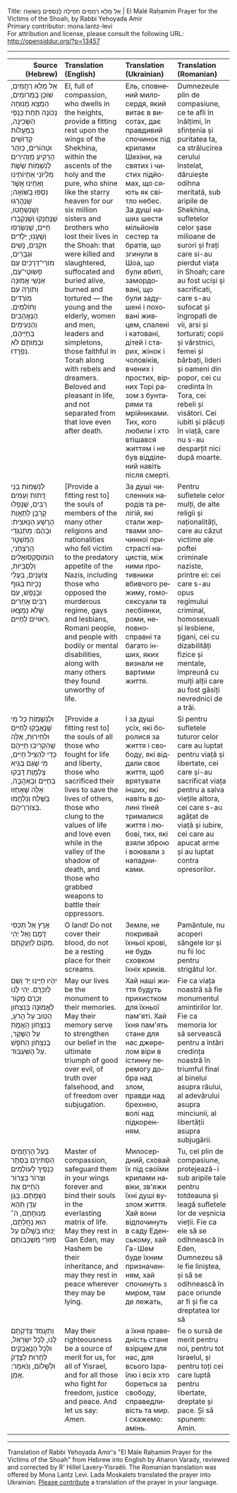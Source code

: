 <html>
<head></head>
<body>
Title: ‏אֵל מָלֵא רַחֲמִים תְפִילָה לַנִּסְפִּים בַּשּׁוֹאָה | El Malé Raḥamim Prayer for the Victims of the Shoah, by Rabbi Yehoyada Amir<br />
Primary contributor: mona.lantz-levi<br />
For attribution and license, please consult the following URL: <a href="http://opensiddur.org/?p=13457">http://opensiddur.org/?p=13457</a>
<p />
<hr />

<table style="margin-left: auto;margin-right: auto;" class="draggable">
<thead><tr><th id="x" style="text-align: right;">Source (Hebrew)</th><th style="text-align: left;">Translation (English)</th><th style="text-align: left;">Translation (Ukrainian)</th><th style="text-align: left;">Translation (Romanian)</th></tr></thead>
<tbody>
<tr><td style="vertical-align:top;">
<div class="liturgy"><span lang="he">
אֵל מָלֵא רַחֲמִים, 
שׁוֹכֵן בַּמְּרוֹמִים, 
הַמְצֵא מְנוּחָה נְכוֹנָה תַּחַת כַּנְפֵי הַשְּׁכִינָה, 
בְּמַעֲלוֹת קְדוֹשִׁים וּטְהוֹרִים, 
כְּזֹהַר הָרָקִיעַ מַזְהִירִים 
לְנִשְׁמוֹת שֵׁשֶׁת מִלְיוֹנֵי אַחְיוֹתֵינוּ וְאַחֵינוּ 
אֲשֶׁר נִסְפּוּ בַּשּׁוֹאָה; 
שֶׁנֶּהֱרְגּוּ וְשֶׁנִשְחֲטוּ, 
שֶׁנֶּחְנֶקוּ וְשֶׁנִקְבְּרוּ חַיִּים, 
שֶׁנִּשְׂרְפוּ וְשֶׁעֻנּוּ; 
יְלָדִים וּזְקֵנִים, 
נָשִׁים וּגְבָרִים, 
מוֹרֵי־דְּרָכִים עִם פְּשוּטֵי־עַם, 
אַנְשֵׁי אֱמוּנָה וְתוֹרָה 
עִם מוֹרְדִים וְחוֹלְמִים. 
הַנֶּאֱהָבִים וְהַנְּעִימִים בְּחַיֵּיהֶם, 
וּבְמוֹתָם לֹא נִפְרָדוּ. 
</span></div></td>

<td style="vertical-align:top;">
<div class="english">
El, full of compassion, 
who dwells in the heights, 
provide a fitting rest upon the wings of the Shekhina, 
within the ascents of the holy and the pure, 
who shine like the starry heaven
for our six million sisters and brothers 
who lost their lives in the Shoah: 
that were killed and slaughtered, 
suffocated and buried alive, 
burned and tortured — 
the young and the elderly, 
women and men, 
leaders and simpletons, 
those faithful in Torah 
along with rebels and dreamers. 
Beloved and pleasant in life, 
and not separated from that love even after death.
</div></td>

<td style="vertical-align:top;">
<div class="ukrainian"><span lang="uk">
Ель, сповнений милосердя, 
який витає в висотах, 
дає правдивий спочинок  під крилами Шехіни, 
на святих і чистих підйомах, 
що сяють як світло небес.
За душі наших шести мільйонів сестер та братів, 
що згинули в Шоа, 
що були вбиті, 
замордовані, 
що були задушені і поховані живцем, 
спалені і катовані, 
дітей і старих, 
жінок і чоловіків, 
вчених і простих, 
вірних Торі разом з бунтарями та мрійниками. 
Тих, кого любили і хто втішався життям 
і не був відділений навіть після смерті.
</span></div></td>

<td style="vertical-align:top;">
<div class="romanian"><span lang="ro">
Dumnezeule plin de compasiune, ce te afli în înălțimi, 
în sfințenia și puritatea ta, ca strălucirea cerului înstelat, 
dăruiește odihna meritată, sub aripile de Shekhina, 
sufletelor celor șase milioane de surori și frați care si-au pierdut viața în Shoah; 
care au fost uciși și sacrificati, 
care s-au sufocat și îngropati de vii, 
arsi și torturati; 
copii și vârstnici, 
femei și bărbați, 
lideri și oameni din popor, 
cei cu credinta în Tora, 
cei rebeli și visători. 
Cei iubiti și plăcuți în viață, 
care nu s-au desparțit nici după moarte.
</span></div></td></tr>


<tr><td style="vertical-align:top;">
<div class="liturgy"><span lang="he">
לְנִשְׁמוֹת בְּנֵי דָּתוֹת וְעַמִּים רַבִּים, 
שֶׁנָּפְלוּ קָרְבָּן לְתַאֲוַת הָרֶשַׁע הַנָּאצִית: 
וּבָהֶם: מִתְנַגְּדֵי הַמִּשְׁטָר הָרַצְחָנִי, 
הוֹמוֹסֶקְסוּאָלִים וְלֶסְבִּיּוֹת, 
צוֹעָנִים, 
בַּעֲלֵי נָכֻיּוֹת בְּגוּף וּבְנֶפֶשׁ, 
עִם רַבִּים אֲחֵרִים שֶׁלֹּא נִמְצְאוּ רְאוּיִים לְחַיִּים.  
</span></div></td>

<td style="vertical-align:top;">
<div class="english">
[Provide a fitting rest to] the souls of members of the many other religions and nationalities 
who fell victim to the predatory appetite of the Nazis, 
including those who opposed the murderous regime, 
gays and lesbians, 
Romani people, 
and people with bodily or mental disabilities, 
along with many others they found unworthy of life.
</div></td>

<td style="vertical-align:top;">
<div class="ukrainian"><span lang="uk">
За душі  численних народів та релігій, 
які стали жертвами злочинної пристрасті нацистів, 
між ними противники вбивчого режиму, 
гомосексуали та лесбіянки, 
роми, 
неповносправні  та багато інших, 
яких визнали не вартими життя.
</span></div></td>

<td style="vertical-align:top;">
<div class="romanian"><span lang="ro">
Pentru sufletele celor mulți, 
de alte religii și naționalități, 
care au căzut victime ale poftei criminale naziste, 
printre ei: cei care s-au opus regimului criminal, 
homosexuali și lesbiene, 
țigani, 
cei cu dizabilități fizice și mentale, 
împreună cu mulți alții care au fost găsiți nevrednici de a trăi.
</span></div></td></tr>


<tr><td style="vertical-align:top;">
<div class="liturgy"><span lang="he">
וּלְנִשְׁמוֹת כָּל מִי שֶׁנֶּאֱבְקִוּ לְחַיִּים וּלְחֵירוּת, 
אֵלֶּה שֶׁהִקְרִיבוּ חַיֵּיהֶם כְּדֵי לְהַצִּיל חַיִּים, 
מִי שֶׁגַּם בְּגֵיא צַלְמָוֶת דָּבְקוּ בַּחַיִּים וּבָאַהֲבָה, 
אֵלֶּה שֶׁאָחַזוּ בַּשֶּׁלַח וְנִלְחֲמוּ בְּצוֹרְרֵיהֶם.
</span></div></td>

<td style="vertical-align:top;"><div class="english">
[Provide a fitting rest to] the souls of all those who fought for life and liberty, 
those who sacrificed their lives to save the lives of others, 
those who clung to the values of life and love even while in the valley of the shadow of death, 
and those who grabbed weapons to battle their oppressors.
</div></td>

<td style="vertical-align:top;">
<div class="ukrainian"><span lang="uk">
І за душі усіх, які боролися за життя і свободу, 
які віддали своє життя, щоб врятувати  інших, 
які навіть в долині тіней трималися життя і любові, 
тих, які взяли зброю і воювали з нападниками.
</span></div></td>

<td style="vertical-align:top;">
<div class="romanian"><span lang="ro">
Si pentru sufletele tuturor celor care au luptat pentru viață și libertate, 
cei care și-au sacrificat viața pentru a salva viețile altora, 
cei care s-au agățat de viață și iubire, 
cei care au apucat arme și au luptat contra opresorilor.
</span></div></td></tr>


<tr><td style="vertical-align:top;">
<div class="liturgy"><span lang="he">
אֶרֶץ אַל תְּכַסִּי דָּמָם 
וְאַל יְהִי מָקוֹם לְזַעֲקָתָם. 
</span></div></td>

<td style="vertical-align:top;">
<div class="english">
O land! Do not cover their blood, 
do not be a resting place for their screams. 
</div></td>

<td style="vertical-align:top;">
<div class="ukrainian"><span lang="uk">
Земле, не покривай їхньої крові, 
не будь сховком їхніх криків. 
</span></div></td>

<td style="vertical-align:top;">
<div class="romanian"><span lang="ro">
Pamântule, nu acoperi sângele lor 
și nu fii loc pentru strigătul lor. 
</span></div></td></tr>


<tr><td style="vertical-align:top;">
<div class="liturgy"><span lang="he">
יִהְיוּ חַיֵּינוּ יַד וָשֵׁם לְזִכְרָם. 
יְהִי לָנוּ זִכְרַם מָקוֹר לֶאֱמוּנָה 
בְּנִצְחוֹן הַטּוֹב עַל הָרֹעַ, 
בְּנִצְחוֹן הָאֱמֶת עַל הַשֶּׁקֶר, 
בְּנִצְחוֹן הַחֹפֶשׁ עַל הַשִּׁעְבּוּד. 
</span></div></td>

<td style="vertical-align:top;"><div class="english">
May our lives be the monument to their memories. 
May their memory serve to strengthen our belief 
in the ultimate triumph of good over evil, 
of truth over falsehood, 
and of freedom over subjugation. 
</div></td>

<td style="vertical-align:top;">
<div class="ukrainian"><span lang="uk">
Хай наші життя будуть прихистком для їхньої пам'яті. 
Хай їхня пам'ять стане для нас джерелом віри в істинну перемогу добра над злом,  
правди над брехнею, 
волі над підкоренням. 
</span></div></td>

<td style="vertical-align:top;">
<div class="romanian"><span lang="ro">
Fie ca viața noastră să fie monumentul amintirilor lor. 
Fie ca memoria lor să servească pentru a întări credința noastră 
în triumful final al binelui asupra răului, 
al adevărului asupra minciunii, 
al libertății asupra subjugării. 
</span></div></td></tr>


<tr><td style="vertical-align:top;">
<div class="liturgy"><span lang="he">
בַּעַל הָרַחֲמִים הַסְתִּירֵם בְּסֵתֶר כְּנָפֶיךָ לְעוֹלָמִים 
וּצְרוֹר בִּצְרוֹר הַחַיִּים אֶת נִשְׁמָתָם. 
בְּגַן עֵדֶן תְּהֵא מְנוּחָתָם, 
ה׳ הוּא נַחֲלָתָם, 
יָנוּחוּ בְּשָׁלוֹם עַל פְּזוּרֵי מִשְׁכְּבוֹתָם 
</span></div></td>

<td style="vertical-align:top;"><div class="english">
Master of compassion, safeguard them in your wings forever 
and bind their souls in the everlasting matrix of life. 
May they rest in Gan Eden, 
may Hashem be their inheritance, 
and may they rest in peace wherever they may be lying. 
</div></td>

<td style="vertical-align:top;">
<div class="ukrainian"><span lang="uk">
Милосердний, сховай їх під своїми крилами навіки, 
зв'яжи їхні душі вузлом життя. 
Хай вони відпочинуть в саду Еденському, 
хай Га-Шем буде їхним призначенням, 
хай спочинуть з миром, там де лежать, 
</span></div></td>

<td style="vertical-align:top;">
<div class="romanian"><span lang="ro">
Tu, cel plin de compasiune, protejează-i sub aripile tale pentru totdeauna 
și leagă sufletele lor de veșnicia vieții. 
Fie ca ele să se odihnească în Eden, 
Dumnezeu să le fie liniștea, 
și să se odihnească în pace oriunde ar fi și fie ca dreptatea lor să 
</span></div></td></tr>


<tr><td style="vertical-align:top;">
<div class="liturgy"><span lang="he">
וְתַעֲמֹד צִדְקָתָם לָנוּ, 
לְכָל יִשְׂרָאֵל, 
וּלְכָל הַנֶאֱבַקִים לְחֵרוּת לְצֶדֶק וּלְשָׁלוֹם, 
וְנֹאמַר: אָמֵן.
</span></div></td>

<td style="vertical-align:top;"><div class="english">
May their righteousness be a source of merit for us, 
for all of Yisrael, 
and for all those who fight for freedom, justice and peace.  
And let us say: <em>Amen</em>. 
</div></td>

<td style="vertical-align:top;">
<div class="ukrainian"><span lang="uk">
а їхня праведність стане взірцем для нас, 
для всього Ізраїлю і всіх хто бореться за свободу, 
справедливість та мир. 
І скажемо: амінь.
</span></div></td>

<td style="vertical-align:top;">
<div class="romanian"><span lang="ro">
fie o sursă de merit pentru noi, 
pentru tot Israelul, 
și pentru toți cei care luptă pentru libertate, dreptate și pace. 
Și să spunem: Amin.
</span></div></td>
</tr></tbody></table>

<hr />

Translation of Rabbi Yehoyada Amir's "El Male Raḥamim Prayer for the Victims of the Shoah" from Hebrew into English by Aharon Varady, reviewed and corrected by R' Hillel Lavery-Yisraëli. The Romanian translation was offered by Mona Lantz Levi. Lada Moskalets translated the prayer into Ukrainian. <a href="https://opensiddur.org/contact/">Please contribute</a> a translation of the prayer in your language. 
</body>
</html>